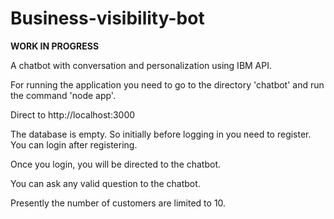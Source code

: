 # Business-visibility-bot
**WORK IN PROGRESS**

A chatbot with conversation and personalization using IBM API.

For running the application you need to go to the directory 'chatbot' and run the command 'node app'.

Direct to http://localhost:3000

The database is empty. So initially before logging in you need to register.
You can login after registering.

Once you login, you will be directed to the chatbot.

You can ask any valid question to the chatbot.

Presently the number of customers are limited to 10.


 

